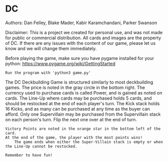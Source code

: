 # DC
Authors: Dan Felley, Blake Mader, Kabir Karamchandani, Parker Swanson

Disclaimer: This is a project we created for personal use, and was not made for public or commercial distribution. All cards and images are the property of DC. If there are any issues with the content of our game, please let us know and we will change them immediately.

Before playing the game, make sure you have pygame installed for your python:
    https://www.pygame.org/wiki/GettingStarted
    
    Run the program with 'python3 game.py'
    
The DC Deckbuilding Game is structured similarly to most deckbuilding games.
    The price is noted in the gray circle in the bottom right.
    The currency used to purchase cards is called Power, and is gained as noted on cards.
    The Line-Up where cards may be purchased holds 5 cards, and should be restocked at the end of each player's turn.
    The Kick stack holds 16 Kicks, and as many can be purchased at any time as the buyer can afford.
    Only one Supervillain may be purchased from the Supervillain stack on each person's turn. Flip the next one over at the end of turn.
     
     
    Victory Points are noted in the orange star in the bottom left of the card.
    At the end of the game, the player with the most points wins!
        The game ends when either the Super-Villain stack is empty or when the Line-Up cannot be restocked.
    
    Remember to have fun!
